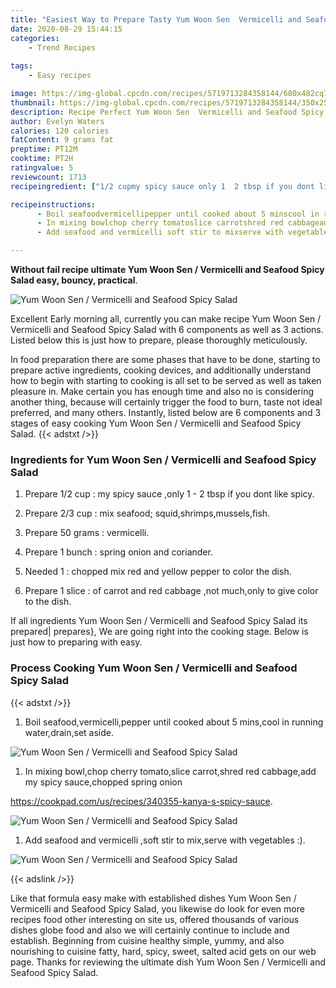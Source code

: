 ```yaml
---
title: "Easiest Way to Prepare Tasty Yum Woon Sen  Vermicelli and Seafood Spicy Salad"
date: 2020-08-29 15:44:15
categories:
    - Trend Recipes
    
tags:
    - Easy recipes

image: https://img-global.cpcdn.com/recipes/5719713284358144/680x482cq70/yum-woon-sen-vermicelli-and-seafood-spicy-salad-recipe-main-photo.jpg
thumbnail: https://img-global.cpcdn.com/recipes/5719713284358144/350x250cq70/yum-woon-sen-vermicelli-and-seafood-spicy-salad-recipe-main-photo.jpg
description: Recipe Perfect Yum Woon Sen  Vermicelli and Seafood Spicy Salad with 6 ingredients and 3 stages of easy cooking.
author: Evelyn Waters
calories: 120 calories
fatContent: 9 grams fat
preptime: PT12M
cooktime: PT2H
ratingvalue: 5
reviewcount: 1713
recipeingredient: ["1/2 cupmy spicy sauce only 1  2 tbsp if you dont like spicy", "2/3 cupmix seafood squidshrimpsmusselsfish", "50 gramsvermicelli", "1 bunchspring onion and coriander", "1chopped mix red and yellow pepper to color the dish", "1 sliceof carrot and red cabbage not muchonly to give color to the dish"]

recipeinstructions: 
      - Boil seafoodvermicellipepper until cooked about 5 minscool in running waterdrainset aside 
      - In mixing bowlchop cherry tomatoslice carrotshred red cabbageadd my spicy saucechopped spring onionhttpscookpadcomusrecipes340355kanyasspicysauce 
      - Add seafood and vermicelli soft stir to mixserve with vegetables 

---
```




**Without fail recipe ultimate Yum Woon Sen / Vermicelli and Seafood Spicy Salad easy, bouncy, practical**. 


![Yum Woon Sen / Vermicelli and Seafood Spicy Salad](https://img-global.cpcdn.com/recipes/5719713284358144/680x482cq70/yum-woon-sen-vermicelli-and-seafood-spicy-salad-recipe-main-photo.jpg "Yum Woon Sen / Vermicelli and Seafood Spicy Salad")




Excellent Early morning all, currently you can make recipe Yum Woon Sen / Vermicelli and Seafood Spicy Salad with 6 components as well as 3 actions. Listed below this is just how to prepare, please thoroughly meticulously.

In food preparation there are some phases that have to be done, starting to prepare active ingredients, cooking devices, and additionally understand how to begin with starting to cooking is all set to be served as well as taken pleasure in. Make certain you has enough time and also no is considering another thing, because will certainly trigger the food to burn, taste not ideal preferred, and many others. Instantly, listed below are 6 components and 3 stages of easy cooking Yum Woon Sen / Vermicelli and Seafood Spicy Salad.
{{< adstxt />}}

### Ingredients for Yum Woon Sen / Vermicelli and Seafood Spicy Salad


1. Prepare 1/2 cup : my spicy sauce ,only 1 - 2 tbsp if you dont like spicy.

1. Prepare 2/3 cup : mix seafood; squid,shrimps,mussels,fish.

1. Prepare 50 grams : vermicelli.

1. Prepare 1 bunch : spring onion and coriander.

1. Needed 1 : chopped mix red and yellow pepper to color the dish.

1. Prepare 1 slice : of carrot and red cabbage ,not much,only to give color to the dish.



If all ingredients Yum Woon Sen / Vermicelli and Seafood Spicy Salad its prepared| prepares}, We are going right into the cooking stage. Below is just how to preparing with easy.

### Process Cooking Yum Woon Sen / Vermicelli and Seafood Spicy Salad

{{< adstxt />}}


1. Boil seafood,vermicelli,pepper until cooked about 5 mins,cool in running water,drain,set aside.



![Yum Woon Sen / Vermicelli and Seafood Spicy Salad](https://img-global.cpcdn.com/steps/6466273821065216/160x128cq70/yum-woon-sen-vermicelli-and-seafood-spicy-salad-recipe-step-1-photo.jpg" "Yum Woon Sen / Vermicelli and Seafood Spicy Salad")



1. In mixing bowl,chop cherry tomato,slice carrot,shred red cabbage,add my spicy sauce,chopped spring onion

https://cookpad.com/us/recipes/340355-kanya-s-spicy-sauce.



![Yum Woon Sen / Vermicelli and Seafood Spicy Salad](https://img-global.cpcdn.com/steps/5870264296407040/160x128cq70/yum-woon-sen-vermicelli-and-seafood-spicy-salad-recipe-step-2-photo.jpg" "Yum Woon Sen / Vermicelli and Seafood Spicy Salad")



1. Add seafood and vermicelli ,soft stir to mix,serve with vegetables :).



![Yum Woon Sen / Vermicelli and Seafood Spicy Salad](https://img-global.cpcdn.com/steps/5373102638759936/160x128cq70/yum-woon-sen-vermicelli-and-seafood-spicy-salad-recipe-step-3-photo.jpg" "Yum Woon Sen / Vermicelli and Seafood Spicy Salad")





{{< adslink />}}

Like that formula easy make with established dishes Yum Woon Sen / Vermicelli and Seafood Spicy Salad, you likewise do look for even more recipes food other interesting on site us, offered thousands of various dishes globe food and also we will certainly continue to include and establish. Beginning from cuisine healthy simple, yummy, and also nourishing to cuisine fatty, hard, spicy, sweet, salted acid gets on our web page. Thanks for reviewing the ultimate dish Yum Woon Sen / Vermicelli and Seafood Spicy Salad.
